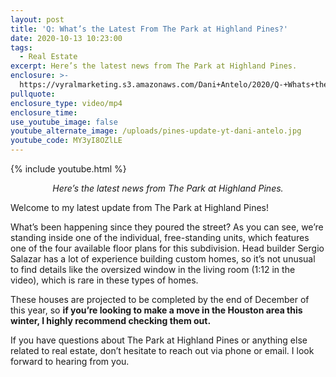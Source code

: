 ```yaml
---
layout: post
title: 'Q: What’s the Latest From The Park at Highland Pines?'
date: 2020-10-13 10:23:00
tags:
  - Real Estate
excerpt: Here’s the latest news from The Park at Highland Pines.
enclosure: >-
  https://vyralmarketing.s3.amazonaws.com/Dani+Antelo/2020/Q-+Whats+the+Latest+From+The+Park+at+Highland+Pines_.mp4
pullquote:
enclosure_type: video/mp4
enclosure_time:
use_youtube_image: false
youtube_alternate_image: /uploads/pines-update-yt-dani-antelo.jpg
youtube_code: MY3yI8OZlLE
---
```


{% include youtube.html %}

<p style="text-align:center;"><em>Here’s the latest news from The Park at Highland Pines.</em></p>

Welcome to my latest update from The Park at Highland Pines\!

What’s been happening since they poured the street? As you can see, we’re standing inside one of the individual, free-standing units, which features one of the four available floor plans for this subdivision. Head builder Sergio Salazar has a lot of experience building custom homes, so it’s not unusual to find details like the oversized window in the living room (1:12 in the video), which is rare in these types of homes.&nbsp;

These houses are projected to be completed by the end of December of this year, so **if you’re looking to make a move in the Houston area this winter, I highly recommend checking them out.**&nbsp;

If you have questions about The Park at Highland Pines or anything else related to real estate, don’t hesitate to reach out via phone or email. I look forward to hearing from you.